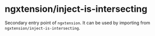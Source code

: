 # ngxtension/inject-is-intersecting

Secondary entry point of `ngxtension`. It can be used by importing from `ngxtension/inject-is-intersecting`.
